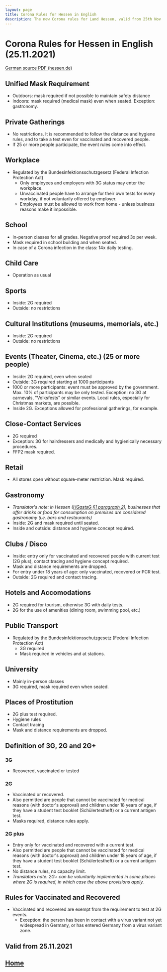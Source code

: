 ```yaml
---
layout: page
title: Corona Rules for Hessen in English
description: The new Corona rules for Land Hessen, valid from 25th Nov. 2021
---
```


# Corona Rules for Hessen in English (25.11.2021)

[German source PDF (hessen.de)](https://www.hessen.de/sites/hessen.hessen.de/files/2021-11/corona-regeln_in_hessen2511_final3.pdf)

## Unified Mask Requirement
- Outdoors: mask required if not possible to maintain safety distance
- Indoors: mask required (medical mask) even when seated. Exception: gastronomy.
  
## Private Gatherings
- No restrictions. It is recommended to follow the distance and hygiene rules, and to take a test even for vaccinated and recovered people.
- If 25 or more people participate, the event rules come into effect.
  
## Workplace
- Regulated by the Bundesinfektionsschutzgesetz (Federal Infection Protection Act)
  - Only employees and employers with 3G status may enter the workplace.
  - Unvaccinated people have to arrange for their own tests for every workday, if not voluntarily offered by employer.
  - Employees must be allowed to work from home - unless business reasons make it impossible.
  
## School
- In-person classes for all grades. Negative proof required 3x per week.
- Mask required in school building and when seated.
- In case of a Corona infection in the class: 14x daily testing.
  
## Child Care 
- Operation as usual
  
## Sports
- Inside: 2G required
- Outside: no restrictions
  
## Cultural Institutions (museums, memorials, etc.)
- Inside: 2G required
- Outside: no restrictions
  
## Events (Theater, Cinema, etc.) (25 or more people)
- Inside: 2G required, even when seated
- Outside: 3G required starting at 1000 participants
- 1000 or more participants: event must be approved by the government. Max. 10% of participants may be only tested. Exception: no 3G at carnevals, "Volksfests" or similar events. Local rules, especially for Christmas markets, are possible.
- Inside 2G. Exceptions allowed for professional gatherings, for example.
  
## Close-Contact Services
- 2G required
- Exception: 3G for hairdressers and medically and hygienically necessary procedures.
- FFP2 mask required.
  
## Retail
- All stores open without square-meter restriction. Mask required.
  
## Gastronomy
- _Translator's note: in Hessen ([HGastsG §1 paragraph 2](http://www.lexsoft.de/cgi-bin/lexsoft/kfw.cgi?templateID=document&chosenIndex=0421&xid=4883708,2&chosenIndex=0421)), businesses that offer drinks or food for consumption on premises are considered gastronomy (i.e. bars and restaurants)_
- Inside: 2G and mask required until seated.
- Inside and outside: distance and hygiene concept required.
  
## Clubs / Disco
- Inside: entry only for vaccinated and recovered people with current test (2G plus), contact tracing and hygiene concept required.
- Mask and distance requirements are dropped. 
- For entry under 18 years of age: only vaccinated, recovered or PCR test.
- Outside: 2G required and contact tracing.
  
## Hotels and Accomodations
- 2G required for tourism, otherwise 3G with daily tests.
- 2G for the use of amenities (dining room, swimming pool, etc.)
  
## Public Transport
- Regulated by the Bundesinfektionsschutzgesetz (Federal Infection Protection Act)
  - 3G required
  - Mask required in vehicles and at stations.
  
## University
- Mainly in-person classes
- 3G required, mask required even when seated.
  
## Places of Prostitution
- 2G plus test required.
- Hygiene rules
- Contact tracing
- Mask and distance requirements are dropped.


## Definition of 3G, 2G and 2G+
### 3G 
- Recovered, vaccinated or tested
  
### 2G 
- Vaccinated or recovered. 
- Also permitted are people that cannot be vaccinated for medical reasons (with doctor's approval) and children under 18 years of age, if they have a student test booklet (Schülertestheft) or a current antigen test. 
- Masks required, distance rules apply.
  
### 2G plus
- Entry only for vaccinated and recovered with a current test. 
- Also permitted are people that cannot be vaccinated for medical reasons (with doctor's approval) and children under 18 years of age, if they have a student test booklet (Schülertestheft) or a current antigen test.   
- No distance rules, no capacity limit.
- _Translators note: 2G+ can be voluntarily implemented in some places where 2G is required, in which case the above provisions apply._
  

## Rules for Vaccinated and Recovered
- Vaccinated and recovered are exempt from the requirement to test at 2G events.
  - Exception: the person has been in contact with a virus variant not yet widespread in Germany, or has entered Germany from a virus variant zone.

## Valid from 25.11.2021

## [Home](https://mainandwine.eu)
